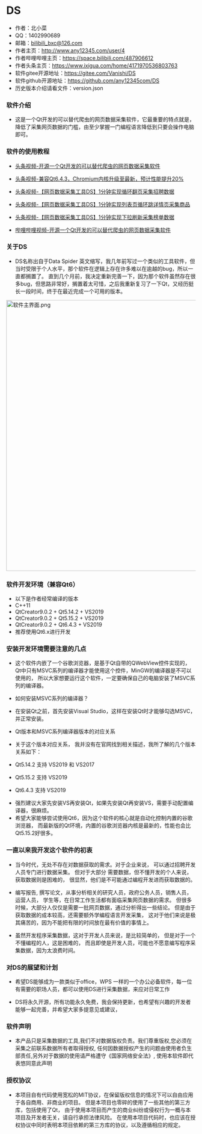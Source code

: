 ﻿# DS

* 作者：北小菜 
* QQ：1402990689
* 邮箱：bilibili_bxc@126.com
* 作者主页：http://www.any12345.com/user/4
* 作者哔哩哔哩主页：https://space.bilibili.com/487906612
* 作者头条主页：https://www.ixigua.com/home/4171970536803763
* 软件gitee开源地址：https://gitee.com/Vanishi/DS
* 软件github开源地址：https://github.com/any12345com/DS
* 历史版本介绍请看文件：version.json

### 软件介绍

- 这是一个Qt开发的可以替代爬虫的网页数据采集软件，它最重要的特点就是，降低了采集网页数据的门槛，由至少掌握一门编程语言降低到只要会操作电脑即可。

### 软件的使用教程

* [头条视频-开源一个Qt开发的可以替代爬虫的网页数据采集软件](https://www.ixigua.com/7251409919918899764)
* [头条视频-兼容Qt6.4.3，Chromium内核升级至最新，预计性能提升20%](https://www.ixigua.com/7251410733408191032?id=7251778324991738429)
* [头条视频-【网页数据采集工具DS】1分钟实现循环翻页采集招聘数据](https://www.ixigua.com/7251410733408191032?id=7252343778143535628)
* [头条视频-【网页数据采集工具DS】1分钟实现列表页循环跳详情页采集商品](https://www.ixigua.com/7251410733408191032?id=7254895583918457381)
* [头条视频-【网页数据采集工具DS】1分钟实现下拉刷新采集榜单数据](https://www.ixigua.com/7251410733408191032?id=7254897905675600439)

* [哔哩哔哩视频-开源一个Qt开发的可以替代爬虫的网页数据采集软件](https://www.bilibili.com/video/BV1uM4y167bg)


### 关于DS
- DS名称出自于Data Spider 英文缩写，我几年前写过一个类似的工具软件，但当时受限于个人水平，那个软件在逻辑上存在许多难以在逾越的bug，所以一直都搁置了。
直到几个月前，我决定重新完善一下，因为那个软件虽然存在很多bug，但思路非常好，搁置着太可惜，之后我重新复习了一下Qt，又经历挺长一段时间，终于在最近完成一个可用的版本。

<img width="720" alt="软件主界面.png" src="https://gitee.com/Vanishi/DS/raw/master/res/images/main.png">

### 软件开发环境（兼容Qt6）
*  以下是作者经常编译的版本
*  C++11
*  QtCreator9.0.2 + Qt5.14.2 + VS2019
*  QtCreator9.0.2 + Qt5.15.2 + VS2019
*  QtCreator9.0.2 + Qt6.4.3 + VS2019
*  推荐使用Qt6.x进行开发

### 安装开发环境需要注意的几点

- 这个软件内嵌了一个谷歌浏览器，是基于Qt自带的QWebView控件实现的，
Qt中只有MSVC系列的编译器才能使用这个控件，MinGW的编译器是不可以使用的，
所以大家想要运行这个软件，一定要确保自己的电脑安装了MSVC系列的编译器。

- 如何安装MSVC系列的编译器？
* 在安装Qt之前，首先安装Visual Studio，这样在安装Qt时才能够勾选MSVC，
并正常安装。

- Qt版本和MSVC系列编译器版本的对应关系
* 关于这个版本对应关系， 我并没有在官网找到相关描述，我所了解的几个版本关系如下：

* Qt5.14.2 支持 VS2019 和 VS2017
* Qt5.15.2 支持 VS2019
* Qt6.4.3  支持 VS2019

- 强烈建议大家先安装VS再安装Qt，如果先安装Qt再安装VS，需要手动配置编译器，很麻烦。
- 希望大家能够尝试使用Qt6，因为这个软件的核心就是自动化控制内置的谷歌浏览器，
而最新版的Qt环境，内置的谷歌浏览器内核是最新的，性能也会比Qt5.15.2好很多。




### 一直以来我开发这个软件的初衷
- 当今时代，无处不存在对数据获取的需求。对于企业来说，
可以通过招聘开发人员专门进行数据采集。
但对于大部分 需要数据，但不懂开发的个人来说，获取数据则是困难的，
很显然，他们是不可能通过编程开发进而获取数据的。

- 编写报告, 撰写论文，从事分析相关的研究人员，政府公务人员，销售人员，运营人员，
学生等，在日常工作生活都有面临采集网页数据的需求。
但很多时候，大部分人仅仅是需要一批网页数据，通过分析得出一些结论。
但是由于获取数据的成本较高，还需要额外学编程语言开发采集，
这对于他们来说是极其痛苦的，因为不能把有限的时间放在最有价值的事情上。

- 虽然开发程序采集数据，这对于开发人员来说，是比较简单的，
但是对于一个不懂编程的人，这是困难的，
而且即使是开发人员，可能也不愿意编写程序采集数据，因为太浪费时间。



### 对DS的展望和计划

- 希望DS能够成为一款类似于office，WPS 一样的一个办公必备软件，每一位有需要的职场人员，都可以使用DS进行采集数据，来应对日常工作

- DS将永久开源，所有功能永久免费，我会保持更新，也希望有兴趣的开发者能够一起完善，并希望大家多提意见或建议，

### 软件声明
- 本产品只是采集数据的工具,我们不对数据版权负责。我们尊重版权,您必须在采集之前联系数据所有者取得授权,
任何因数据授权产生的问题由使用者负生部责任,另外对于数据的使用请严格遭守《国家网络安全法》,
使用本软件即代表悠同意此声明


### 授权协议

- 本项目自有代码使用宽松的MIT协议，在保留版权信息的情况下可以自由应用于各自商用、非商业的项目。
但是本项目也零碎的使用了一些其他的第三方库，包括使用了Qt，
由于使用本项目而产生的商业纠纷或侵权行为一概与本项目及开发者无关，请自行承担法律风险。
在使用本项目代码时，也应该在授权协议中同时表明本项目依赖的第三方库的协议，以及遵循相应的规定。



